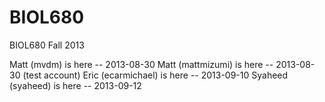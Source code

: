 BIOL680
=======

BIOL680 Fall 2013

Matt (mvdm) is here -- 2013-08-30
Matt (mattmizumi) is here -- 2013-08-30 (test account)
Eric (ecarmichael) is here -- 2013-09-10
Syaheed (syaheed) is here -- 2013-09-12